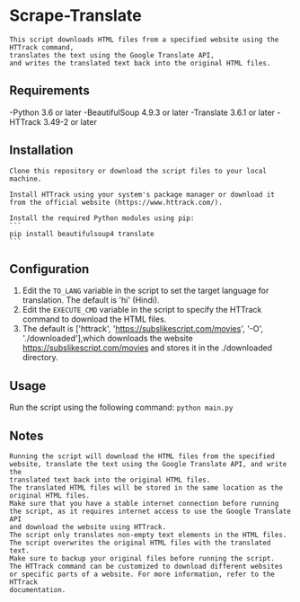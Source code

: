 # Scrape-Translate
	This script downloads HTML files from a specified website using the HTTrack command,
	translates the text using the Google Translate API,
	and writes the translated text back into the original HTML files.

## Requirements
-Python 3.6 or later
-BeautifulSoup 4.9.3 or later
-Translate 3.6.1 or later
-HTTrack 3.49-2 or later
## Installation
	Clone this repository or download the script files to your local machine.
	
	Install HTTrack using your system's package manager or download it from the official website (https://www.httrack.com/).
	
	Install the required Python modules using pip:
	```
	pip install beautifulsoup4 translate
	```
## Configuration
1. Edit the `TO_LANG` variable in the script to set the target language for translation. The default is 'hi' (Hindi).
2. Edit the `EXECUTE_CMD` variable in the script to specify the HTTrack command to download the HTML files.
3. The default is ['httrack', 'https://subslikescript.com/movies', '-O', './downloaded'],which downloads the website https://subslikescript.com/movies and stores it in the ./downloaded directory.
## Usage
Run the script using the following command:
	```
	python main.py
	``` 
## Notes
	Running the script will download the HTML files from the specified website, translate the text using the Google Translate API, and write the
	translated text back into the original HTML files.
	The translated HTML files will be stored in the same location as the original HTML files.
	Make sure that you have a stable internet connection before running the script, as it requires internet access to use the Google Translate API
	and download the website using HTTrack.
	The script only translates non-empty text elements in the HTML files. The script overwrites the original HTML files with the translated text.
	Make sure to backup your original files before running the script.
	The HTTrack command can be customized to download different websites or specific parts of a website. For more information, refer to the HTTrack
	documentation.
